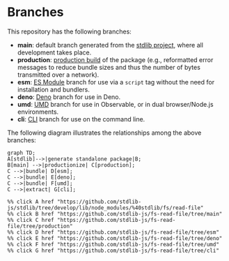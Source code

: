 <!--

@license Apache-2.0

Copyright (c) 2023 The Stdlib Authors.

Licensed under the Apache License, Version 2.0 (the "License");
you may not use this file except in compliance with the License.
You may obtain a copy of the License at

    http://www.apache.org/licenses/LICENSE-2.0

Unless required by applicable law or agreed to in writing, software
distributed under the License is distributed on an "AS IS" BASIS,
WITHOUT WARRANTIES OR CONDITIONS OF ANY KIND, either express or implied.
See the License for the specific language governing permissions and
limitations under the License.

-->

# Branches

This repository has the following branches:

-   **main**: default branch generated from the [stdlib project][stdlib-url], where all development takes place.
-   **production**: [production build][production-url] of the package (e.g., reformatted error messages to reduce bundle sizes and thus the number of bytes transmitted over a network).
-   **esm**: [ES Module][esm-url] branch for use via a `script` tag without the need for installation and bundlers.
-   **deno**: [Deno][deno-url] branch for use in Deno.
-   **umd**: [UMD][umd-url] branch for use in Observable, or in dual browser/Node.js environments.
-   **cli**: [CLI][cli-url] branch for use on the command line.

The following diagram illustrates the relationships among the above branches:

```mermaid
graph TD;
A[stdlib]-->|generate standalone package|B;
B[main] -->|productionize| C[production];
C -->|bundle| D[esm];
C -->|bundle| E[deno];
C -->|bundle| F[umd];
C -->|extract| G[cli];

%% click A href "https://github.com/stdlib-js/stdlib/tree/develop/lib/node_modules/%40stdlib/fs/read-file"
%% click B href "https://github.com/stdlib-js/fs-read-file/tree/main"
%% click C href "https://github.com/stdlib-js/fs-read-file/tree/production"
%% click D href "https://github.com/stdlib-js/fs-read-file/tree/esm"
%% click E href "https://github.com/stdlib-js/fs-read-file/tree/deno"
%% click F href "https://github.com/stdlib-js/fs-read-file/tree/umd"
%% click G href "https://github.com/stdlib-js/fs-read-file/tree/cli"
```

[stdlib-url]: https://github.com/stdlib-js/stdlib/tree/develop/lib/node_modules/%40stdlib/fs/read-file
[production-url]: https://github.com/stdlib-js/fs-read-file/tree/production
[deno-url]: https://github.com/stdlib-js/fs-read-file/tree/deno
[umd-url]: https://github.com/stdlib-js/fs-read-file/tree/umd
[esm-url]: https://github.com/stdlib-js/fs-read-file/tree/esm
[cli-url]: https://github.com/stdlib-js/fs-read-file/tree/cli